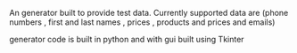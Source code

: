 An generator built to provide test data. Currently supported data are (phone numbers , first and last names , prices , products and prices and emails)

generator code is built in python and with gui built using Tkinter 
